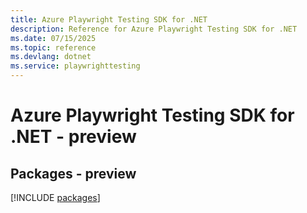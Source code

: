 ```yaml
---
title: Azure Playwright Testing SDK for .NET
description: Reference for Azure Playwright Testing SDK for .NET
ms.date: 07/15/2025
ms.topic: reference
ms.devlang: dotnet
ms.service: playwrighttesting
---
```

# Azure Playwright Testing SDK for .NET - preview
## Packages - preview
[!INCLUDE [packages](playwright-testing-index.md)]
